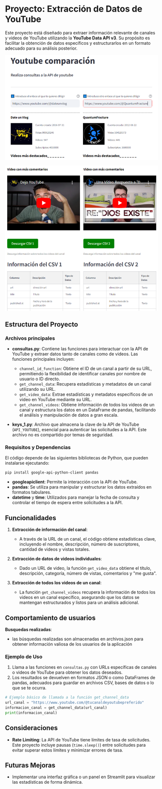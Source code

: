 # Proyecto: Extracción de Datos de YouTube

Este proyecto está diseñado para extraer información relevante de canales y videos de YouTube utilizando la **YouTube Data API v3**. Su propósito es facilitar la obtención de datos específicos y estructurarlos en un formato adecuado para su análisis posterior.

![Diagrama de flujo de extracción de datos](imagenes/muestra_de_uso_1.PNG)


![Diagrama de flujo de extracción de datos](imagenes/muestra_de_uso_2.PNG)



## Estructura del Proyecto

### Archivos principales

- **consultas.py**: Contiene las funciones para interactuar con la API de YouTube y extraer datos tanto de canales como de videos. Las funciones principales incluyen:
  - `channel_id_function`: Obtiene el ID de un canal a partir de su URL, permitiendo la flexibilidad de identificar canales por nombre de usuario o ID directo.
  - `get_channel_data`: Recupera estadísticas y metadatos de un canal utilizando su URL.
  - `get_video_data`: Extrae estadísticas y metadatos específicos de un video en YouTube mediante su URL.
  - `get_channel_videos`: Obtiene información de todos los videos de un canal y estructura los datos en un DataFrame de pandas, facilitando el análisis y manipulación de datos a gran escala.


- **keys_1.py**: Archivo que almacena la clave de la API de YouTube (`API_YOUTUBE`), esencial para autenticar las solicitudes a la API. Este archivo no es compartido por temas de seguridad.

### Requisitos y Dependencias

El código depende de las siguientes bibliotecas de Python, que pueden instalarse ejecutando:

```bash
pip install google-api-python-client pandas
```

- **googleapiclient**: Permite la interacción con la API de YouTube.
- **pandas**: Se utiliza para manipular y estructurar los datos extraídos en formatos tabulares.
- **datetime** y **time**: Utilizados para manejar la fecha de consulta y controlar el tiempo de espera entre solicitudes a la API.

## Funcionalidades

1. **Extracción de información del canal**:
   - A través de la URL de un canal, el código obtiene estadísticas clave, incluyendo el nombre, descripción, número de suscriptores, cantidad de videos y vistas totales.
   
2. **Extracción de datos de videos individuales**:
   - Dado un URL de video, la función `get_video_data` obtiene el título, descripción, categoría, número de vistas, comentarios y "me gusta".

3. **Extracción de todos los videos de un canal**:
   - La función `get_channel_videos` recupera la información de todos los videos en un canal específico, asegurando que los datos se mantengan estructurados y listos para un análisis adicional.


## Comportamiento de usuarios

   **Busquedas realizadas**:
   - las búsquedas realizadas son almacenadas en archivos.json para obtener información valiosa de los usuarios de la aplicación 

   

### Ejemplo de Uso

1. Llama a las funciones en `consultas.py` con URLs específicas de canales o videos de YouTube para obtener los datos deseados.
2. Los resultados se devuelven en formatos JSON o como DataFrames de pandas, adecuados para guardar en archivos CSV, bases de datos o lo que se te ocurra.

```python
# Ejemplo básico de llamada a la función get_channel_data
url_canal = "https://www.youtube.com/@tucanaldeyoutubepreferido"
informacion_canal = get_channel_data(url_canal)
print(informacion_canal)
```

## Consideraciones

- **Rate Limiting**: La API de YouTube tiene límites de tasa de solicitudes. Este proyecto incluye pausas (`time.sleep()`) entre solicitudes para evitar superar estos límites y minimizar errores de tasa.

## Futuras Mejoras

- Implementar una interfaz gráfica o un panel en Streamlit para visualizar las estadísticas de forma dinámica.

